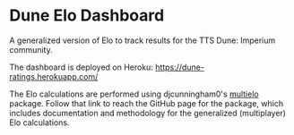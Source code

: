 # Dune Elo Dashboard

A generalized version of Elo to track results for the TTS Dune: Imperium community.

The dashboard is deployed on Heroku: https://dune-ratings.herokuapp.com/

The Elo calculations are performed using djcunningham0's [multielo](https://github.com/djcunningham0/multielo)
package. Follow that link to reach the GitHub page for the package, which includes
documentation and methodology for the generalized (multiplayer) Elo calculations.
